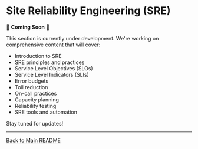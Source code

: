 # Site Reliability Engineering (SRE)

🚧 **Coming Soon** 🚧

This section is currently under development. We're working on comprehensive content that will cover:

- Introduction to SRE
- SRE principles and practices
- Service Level Objectives (SLOs)
- Service Level Indicators (SLIs)
- Error budgets
- Toil reduction
- On-call practices
- Capacity planning
- Reliability testing
- SRE tools and automation

Stay tuned for updates!

---

[Back to Main README](./README.md)
